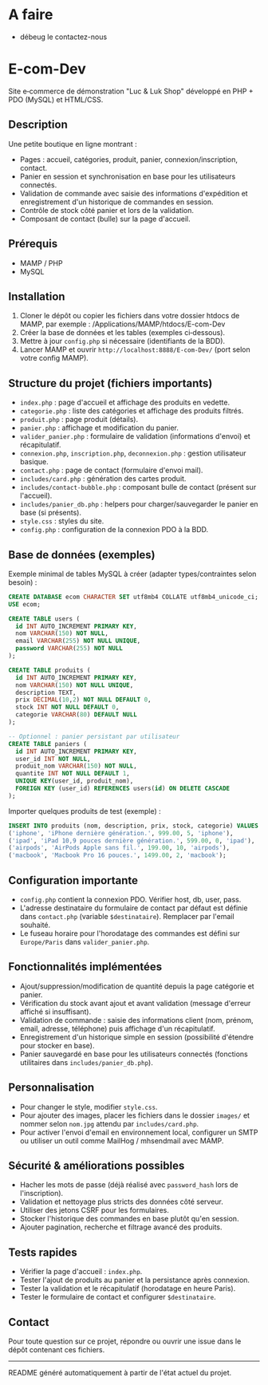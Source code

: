 # A faire 

- débeug le contactez-nous

# E-com-Dev

Site e‑commerce de démonstration "Luc & Luk Shop" développé en PHP + PDO (MySQL) et HTML/CSS.

## Description

Une petite boutique en ligne montrant :
- Pages : accueil, catégories, produit, panier, connexion/inscription, contact.
- Panier en session et synchronisation en base pour les utilisateurs connectés.
- Validation de commande avec saisie des informations d'expédition et enregistrement d'un historique de commandes en session.
- Contrôle de stock côté panier et lors de la validation.
- Composant de contact (bulle) sur la page d'accueil.

## Prérequis

- MAMP / PHP 
- MySQL

## Installation

1. Cloner le dépôt ou copier les fichiers dans votre dossier htdocs de MAMP, par exemple :
   /Applications/MAMP/htdocs/E-com-Dev
2. Créer la base de données et les tables (exemples ci‑dessous).
3. Mettre à jour `config.php` si nécessaire (identifiants de la BDD).
4. Lancer MAMP et ouvrir `http://localhost:8888/E-com-Dev/` (port selon votre config MAMP).

## Structure du projet (fichiers importants)

- `index.php` : page d'accueil et affichage des produits en vedette.
- `categorie.php` : liste des catégories et affichage des produits filtrés.
- `produit.php` : page produit (détails).
- `panier.php` : affichage et modification du panier.
- `valider_panier.php` : formulaire de validation (informations d'envoi) et récapitulatif.
- `connexion.php`, `inscription.php`, `deconnexion.php` : gestion utilisateur basique.
- `contact.php` : page de contact (formulaire d'envoi mail).
- `includes/card.php` : génération des cartes produit.
- `includes/contact-bubble.php` : composant bulle de contact (présent sur l'accueil).
- `includes/panier_db.php` : helpers pour charger/sauvegarder le panier en base (si présents).
- `style.css` : styles du site.
- `config.php` : configuration de la connexion PDO à la BDD.

## Base de données (exemples)

Exemple minimal de tables MySQL à créer (adapter types/contraintes selon besoin) :

```sql
CREATE DATABASE ecom CHARACTER SET utf8mb4 COLLATE utf8mb4_unicode_ci;
USE ecom;

CREATE TABLE users (
  id INT AUTO_INCREMENT PRIMARY KEY,
  nom VARCHAR(150) NOT NULL,
  email VARCHAR(255) NOT NULL UNIQUE,
  password VARCHAR(255) NOT NULL
);

CREATE TABLE produits (
  id INT AUTO_INCREMENT PRIMARY KEY,
  nom VARCHAR(150) NOT NULL UNIQUE,
  description TEXT,
  prix DECIMAL(10,2) NOT NULL DEFAULT 0,
  stock INT NOT NULL DEFAULT 0,
  categorie VARCHAR(80) DEFAULT NULL
);

-- Optionnel : panier persistant par utilisateur
CREATE TABLE paniers (
  id INT AUTO_INCREMENT PRIMARY KEY,
  user_id INT NOT NULL,
  produit_nom VARCHAR(150) NOT NULL,
  quantite INT NOT NULL DEFAULT 1,
  UNIQUE KEY(user_id, produit_nom),
  FOREIGN KEY (user_id) REFERENCES users(id) ON DELETE CASCADE
);
```

Importer quelques produits de test (exemple) :

```sql
INSERT INTO produits (nom, description, prix, stock, categorie) VALUES
('iphone', 'iPhone dernière génération.', 999.00, 5, 'iphone'),
('ipad', 'iPad 10,9 pouces dernière génération.', 599.00, 0, 'ipad'),
('airpods', 'AirPods Apple sans fil.', 199.00, 10, 'airpods'),
('macbook', 'Macbook Pro 16 pouces.', 1499.00, 2, 'macbook');
```

## Configuration importante

- `config.php` contient la connexion PDO. Vérifier host, db, user, pass.
- L'adresse destinataire du formulaire de contact par défaut est définie dans `contact.php` (variable `$destinataire`). Remplacer par l'email souhaité.
- Le fuseau horaire pour l'horodatage des commandes est défini sur `Europe/Paris` dans `valider_panier.php`.

## Fonctionnalités implémentées

- Ajout/suppression/modification de quantité depuis la page catégorie et panier.
- Vérification du stock avant ajout et avant validation (message d'erreur affiché si insuffisant).
- Validation de commande : saisie des informations client (nom, prénom, email, adresse, téléphone) puis affichage d'un récapitulatif.
- Enregistrement d'un historique simple en session (possibilité d'étendre pour stocker en base).
- Panier sauvegardé en base pour les utilisateurs connectés (fonctions utilitaires dans `includes/panier_db.php`).

## Personnalisation

- Pour changer le style, modifier `style.css`.
- Pour ajouter des images, placer les fichiers dans le dossier `images/` et nommer selon `nom.jpg` attendu par `includes/card.php`.
- Pour activer l'envoi d'email en environnement local, configurer un SMTP ou utiliser un outil comme MailHog / mhsendmail avec MAMP.

## Sécurité & améliorations possibles

- Hacher les mots de passe (déjà réalisé avec `password_hash` lors de l'inscription).
- Validation et nettoyage plus stricts des données côté serveur.
- Utiliser des jetons CSRF pour les formulaires.
- Stocker l'historique des commandes en base plutôt qu'en session.
- Ajouter pagination, recherche et filtrage avancé des produits.

## Tests rapides

- Vérifier la page d'accueil : `index.php`.
- Tester l'ajout de produits au panier et la persistance après connexion.
- Tester la validation et le récapitulatif (horodatage en heure Paris).
- Tester le formulaire de contact et configurer `$destinataire`.

## Contact

Pour toute question sur ce projet, répondre ou ouvrir une issue dans le dépôt contenant ces fichiers.

---

README généré automatiquement à partir de l'état actuel du projet.
